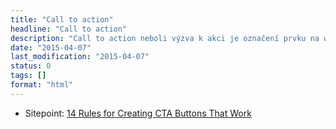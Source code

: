 ```yaml
---
title: "Call to action"
headline: "Call to action"
description: "Call to action neboli výzva k akci je označení prvku na webu, který ma přimět uživatele k akci."
date: "2015-04-07"
last_modification: "2015-04-07"
status: 0
tags: []
format: "html"
---
```


<ul>
  <li>Sitepoint: <a href="http://www.sitepoint.com/cta-buttons-that-work/">14 Rules for Creating CTA Buttons That Work</a></li>
</ul>